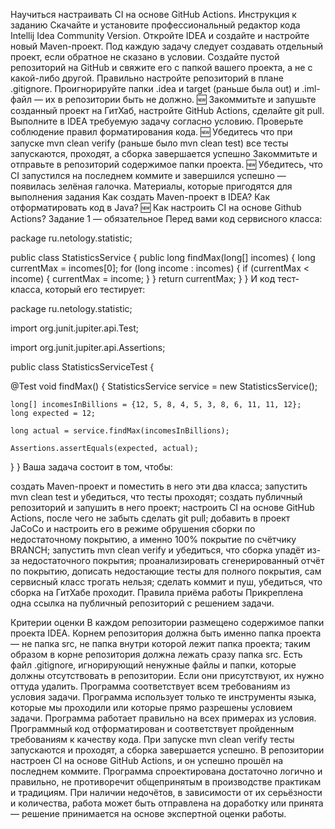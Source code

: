 Научиться настраивать CI на основе GitHub Actions.
Инструкция к заданию
Скачайте и установите профессиональный редактор кода Intellij Idea Community Version.
Откройте IDEA и создайте и настройте новый Maven-проект. Под каждую задачу следует создавать отдельный проект, если обратное не сказано в условии.
Создайте пустой репозиторий на GitHub и свяжите его с папкой вашего проекта, а не с какой-либо другой.
Правильно настройте репозиторий в плане .gitignore. Проигнорируйте папки .idea и target (раньше была out) и .iml-файл — их в репозитории быть не должно.
🆕 Закоммитьте и запушьте созданный проект на ГитХаб, настройте GitHub Actions, сделайте git pull.
Выполните в IDEA требуемую задачу согласно условию.
Проверьте соблюдение правил форматирования кода.
🆕 Убедитесь что при запуске mvn clean verify (раньше было mvn clean test) все тесты запускаются, проходят, а сборка завершается успешно
Закоммитьте и отправьте в репозиторий содержимое папки проекта.
🆕 Убедитесь, что CI запустился на последнем коммите и завершился успешно — появилась зелёная галочка.
Материалы, которые пригодятся для выполнения задания
Как создать Maven-проект в IDEA?
Как отформатировать код в Java?
🆕 Как настроить CI на основе Github Actions?
Задание 1 — обязательное
Перед вами код сервисного класса:

package ru.netology.statistic;

public class StatisticsService {
public long findMax(long[] incomes) {
long currentMax = incomes[0];
for (long income : incomes) {
if (currentMax < income) {
currentMax = income;
}
}
return currentMax;
}
}
И код тест-класса, который его тестирует:

package ru.netology.statistic;

import org.junit.jupiter.api.Test;

import org.junit.jupiter.api.Assertions;

public class StatisticsServiceTest {

@Test
void findMax() {
StatisticsService service = new StatisticsService();

    long[] incomesInBillions = {12, 5, 8, 4, 5, 3, 8, 6, 11, 11, 12};
    long expected = 12;

    long actual = service.findMax(incomesInBillions);

    Assertions.assertEquals(expected, actual);
}
}
Ваша задача состоит в том, чтобы:

создать Maven-проект и поместить в него эти два класса;
запустить mvn clean test и убедиться, что тесты проходят;
создать публичный репозиторий и запушить в него проект;
настроить CI на основе GitHub Actions, после чего не забыть сделать git pull;
добавить в проект JaCoCo и настроить его в режиме обрушения сборки по недостаточному покрытию, а именно 100% покрытие по счётчику BRANCH;
запустить mvn clean verify и убедиться, что сборка упадёт из-за недостаточного покрытия;
проанализировать сгенерированный отчёт по покрытию, дописать недостающие тесты для полного покрытия, сам сервисный класс трогать нельзя;
сделать коммит и пуш, убедиться, что сборка на ГитХабе проходит.
Правила приёма работы
Прикреплена одна ссылка на публичный репозиторий с решением задачи.

Критерии оценки
В каждом репозитории размещено содержимое папки проекта IDEA. Корнем репозитория должна быть именно папка проекта — не папка src, не папка внутри которой лежит папка проекта; таким образом в корне репозитория должна лежать сразу папка src.
Есть файл .gitignore, игнорирующий ненужные файлы и папки, которые должны отсутствовать в репозитории. Если они присутствуют, их нужно оттуда удалить.
Программа соответствует всем требованиям из условия задачи.
Программа использует только те инструменты языка, которые мы проходили или которые прямо разрешены условием задачи.
Программа работает правильно на всех примерах из условия.
Программный код отформатирован и соответствует пройденным требованиям к качеству кода.
При запуске mvn clean verify тесты запускаются и проходят, а сборка завершается успешно.
В репозитории настроен CI на основе GitHub Actions, и он успешно прошёл на последнем коммите.
Программа спроектирована достаточно логично и правильно, не противоречит общепринятым в производстве практикам и традициям.
При наличии недочётов, в зависимости от их серьёзности и количества, работа может быть отправлена на доработку или принята — решение принимается на основе экспертной оценки работы.